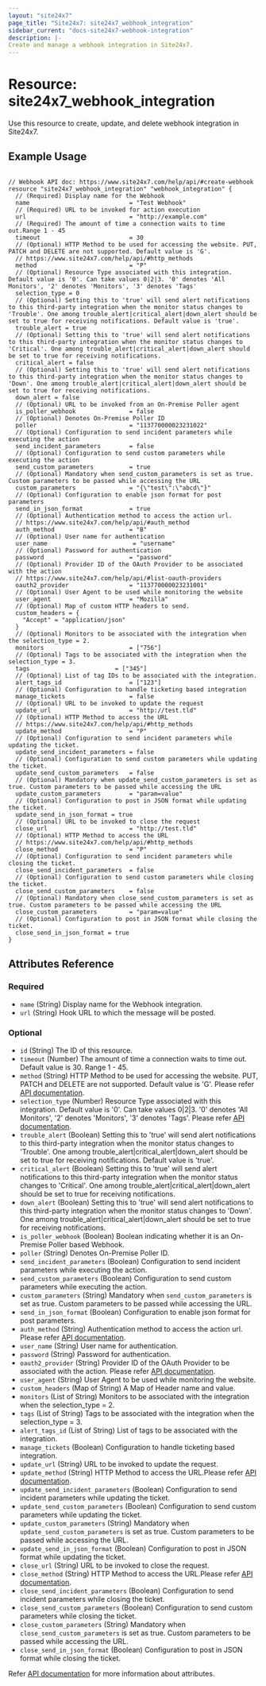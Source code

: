 ```yaml
---
layout: "site24x7"
page_title: "Site24x7: site24x7_webhook_integration"
sidebar_current: "docs-site24x7-webhook-integration"
description: |-
Create and manage a webhook integration in Site24x7.
---
```


# Resource: site24x7\_webhook\_integration

Use this resource to create, update, and delete webhook integration in Site24x7.

## Example Usage

```hcl

// Webhook API doc: https://www.site24x7.com/help/api/#create-webhook
resource "site24x7_webhook_integration" "webhook_integration" {
  // (Required) Display name for the Webhook
  name                            = "Test Webhook"
  // (Required) URL to be invoked for action execution
  url                             = "http://example.com"
  // (Required) The amount of time a connection waits to time out.Range 1 - 45
  timeout                         = 30
  // (Optional) HTTP Method to be used for accessing the website. PUT, PATCH and DELETE are not supported. Default value is 'G'.
  // https://www.site24x7.com/help/api/#http_methods
  method                          = "P"
  // (Optional) Resource Type associated with this integration. Default value is '0'. Can take values 0|2|3. '0' denotes 'All Monitors', '2' denotes 'Monitors', '3' denotes 'Tags'
  selection_type = 0
  // (Optional) Setting this to 'true' will send alert notifications to this third-party integration when the monitor status changes to 'Trouble'. One among trouble_alert|critical_alert|down_alert should be set to true for receiving notifications. Default value is 'true'.
  trouble_alert = true
  // (Optional) Setting this to 'true' will send alert notifications to this third-party integration when the monitor status changes to 'Critical'. One among trouble_alert|critical_alert|down_alert should be set to true for receiving notifications.
  critical_alert = false
  // (Optional) Setting this to 'true' will send alert notifications to this third-party integration when the monitor status changes to 'Down'. One among trouble_alert|critical_alert|down_alert should be set to true for receiving notifications.
  down_alert = false
  // (Optional) URL to be invoked from an On-Premise Poller agent
  is_poller_webhook               = false
  // (Optional) Denotes On-Premise Poller ID
  poller                          = "113770000023231022"
  // (Optional) Configuration to send incident parameters while executing the action
  send_incident_parameters        = false
  // (Optional) Configuration to send custom parameters while executing the action
  send_custom_parameters          = true
  // (Optional) Mandatory when send_custom_parameters is set as true. Custom parameters to be passed while accessing the URL
  custom_parameters               = "{\"test\":\"abcd\"}"
  // (Optional) Configuration to enable json format for post parameters
  send_in_json_format             = true
  // (Optional) Authentication method to access the action url.
  // https://www.site24x7.com/help/api/#auth_method
  auth_method                     = "B"
  // (Optional) User name for authentication
  user_name                        = "username"
  // (Optional) Password for authentication
  password                        = "password"
  // (Optional) Provider ID of the OAuth Provider to be associated with the action
  // https://www.site24x7.com/help/api/#list-oauth-providers
  oauth2_provider                 = "113770000023231001"
  // (Optional) User Agent to be used while monitoring the website
  user_agent                      = "Mozilla"
  // (Optional) Map of custom HTTP headers to send.
  custom_headers = {
    "Accept" = "application/json"
  }
  // (Optional) Monitors to be associated with the integration when the selection_type = 2.
  monitors                        = ["756"]
  // (Optional) Tags to be associated with the integration when the selection_type = 3.
  tags                        = ["345"]
  // (Optional) List of tag IDs to be associated with the integration.
  alert_tags_id                   = ["123"]
  // (Optional) Configuration to handle ticketing based integration
  manage_tickets                  = false
  // (Optional) URL to be invoked to update the request
  update_url                      = "http://test.tld"
  // (Optional) HTTP Method to access the URL
  // https://www.site24x7.com/help/api/#http_methods
  update_method                   = "P"
  // (Optional) Configuration to send incident parameters while updating the ticket.
  update_send_incident_parameters = false
  // (Optional) Configuration to send custom parameters while updating the ticket.
  update_send_custom_parameters   = false
  // (Optional) Mandatory when update_send_custom_parameters is set as true. Custom parameters to be passed while accessing the URL
  update_custom_parameters        = "param=value"
  // (Optional) Configuration to post in JSON format while updating the ticket.
  update_send_in_json_format = true
  // (Optional) URL to be invoked to close the request
  close_url                       = "http://test.tld"
  // (Optional) HTTP Method to access the URL
  // https://www.site24x7.com/help/api/#http_methods
  close_method                    = "P"
  // (Optional) Configuration to send incident parameters while closing the ticket.
  close_send_incident_parameters  = false
  // (Optional) Configuration to send custom parameters while closing the ticket.
  close_send_custom_parameters    = false
  // (Optional) Mandatory when close_send_custom_parameters is set as true. Custom parameters to be passed while accessing the URL
  close_custom_parameters         = "param=value"
  // (Optional) Configuration to post in JSON format while closing the ticket.
  close_send_in_json_format = true
}

```

## Attributes Reference

### Required

* `name` (String) Display name for the Webhook integration.
* `url` (String) Hook URL to which the message will be posted.

### Optional

* `id` (String) The ID of this resource.
* `timeout` (Number) The amount of time a connection waits to time out. Default value is 30. Range 1 - 45.
* `method` (String) HTTP Method to be used for accessing the website. PUT, PATCH and DELETE are not supported. Default value is 'G'. Please refer [API documentation](https://www.site24x7.com/help/api/#http_methods).
* `selection_type` (Number) Resource Type associated with this integration. Default value is '0'. Can take values 0|2|3. '0' denotes 'All Monitors', '2' denotes 'Monitors', '3' denotes 'Tags'. Please refer [API documentation](https://www.site24x7.com/help/api/#resource_type_constants).
* `trouble_alert` (Boolean) Setting this to 'true' will send alert notifications to this third-party integration when the monitor status changes to 'Trouble'. One among trouble_alert|critical_alert|down_alert should be set to true for receiving notifications.  Default value is 'true'.
* `critical_alert` (Boolean) Setting this to 'true' will send alert notifications to this third-party integration when the monitor status changes to 'Critical'. One among trouble_alert|critical_alert|down_alert should be set to true for receiving notifications.
* `down_alert` (Boolean) Setting this to 'true' will send alert notifications to this third-party integration when the monitor status changes to 'Down'. One among trouble_alert|critical_alert|down_alert should be set to true for receiving notifications.
* `is_poller_webhook` (Boolean) Boolean indicating whether it is an On-Premise Poller based Webhook.
* `poller` (String) Denotes On-Premise Poller ID.
* `send_incident_parameters` (Boolean) Configuration to send incident parameters while executing the action.
* `send_custom_parameters` (Boolean) Configuration to send custom parameters while executing the action.
* `custom_parameters` (String) Mandatory when `send_custom_parameters` is set as true. Custom parameters to be passed while accessing the URL.
* `send_in_json_format` (Boolean) Configuration to enable json format for post parameters.
* `auth_method` (String) Authentication method to access the action url. Please refer [API documentation](https://www.site24x7.com/help/api/#auth_method).
* `user_name` (String) User name for authentication.
* `password` (String) Password for authentication.
* `oauth2_provider` (String) Provider ID of the OAuth Provider to be associated with the action. Please refer [API documentation](https://www.site24x7.com/help/api/#list-oauth-providers).
* `user_agent` (String) User Agent to be used while monitoring the website.
* `custom_headers` (Map of String) A Map of Header name and value.
* `monitors` (List of String) Monitors to be associated with the integration when the selection_type = 2.
* `tags` (List of String) Tags to be associated with the integration when the selection_type = 3.
* `alert_tags_id` (List of String) List of tags to be associated with the integration.
* `manage_tickets` (Boolean) Configuration to handle ticketing based integration.
* `update_url` (String) URL to be invoked to update the request.
* `update_method` (String) HTTP Method to access the URL.Please refer [API documentation](https://www.site24x7.com/help/api/#http_methods).
* `update_send_incident_parameters` (Boolean) Configuration to send incident parameters while updating the ticket.
* `update_send_custom_parameters` (Boolean) Configuration to send custom parameters while updating the ticket.
* `update_custom_parameters` (String) Mandatory when `update_send_custom_parameters` is set as true. Custom parameters to be passed while accessing the URL.
* `update_send_in_json_format` (Boolean) Configuration to post in JSON format while updating the ticket.
* `close_url` (String) URL to be invoked to close the request.
* `close_method` (String) HTTP Method to access the URL.Please refer [API documentation](https://www.site24x7.com/help/api/#http_methods).
* `close_send_incident_parameters` (Boolean) Configuration to send incident parameters while closing the ticket.
* `close_send_custom_parameters` (Boolean) Configuration to send custom parameters while closing the ticket.
* `close_custom_parameters` (String) Mandatory when `close_send_custom_parameters` is set as true. Custom parameters to be passed while accessing the URL.
* `close_send_in_json_format` (Boolean) Configuration to post in JSON format while closing the ticket.


Refer [API documentation](https://www.site24x7.com/help/api/#create-webhook) for more information about attributes.